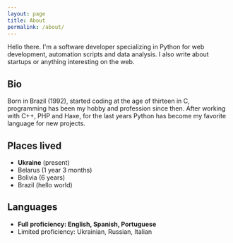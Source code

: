 ```yaml
---
layout: page
title: About
permalink: /about/
---
```


Hello there. I'm a software developer specializing in Python for web development, automation scripts and data analysis. I also write about startups or anything interesting on the web.

## Bio
Born in Brazil (1992), started coding at the age of thirteen in C, programming has been my hobby and profession since then. After working with C++, PHP and Haxe, for the last years Python has become my favorite language for new projects.

## Places lived
* **Ukraine** (present)
* Belarus (1 year 3 months)
* Bolivia (6 years)
* Brazil (hello world)

## Languages
* **Full proficiency: English, Spanish, Portuguese**
* Limited proficiency: Ukrainian, Russian, Italian

